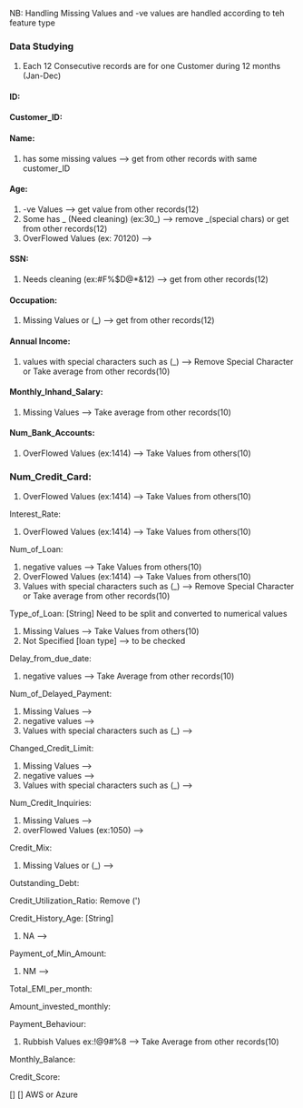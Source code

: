 NB: Handling Missing Values and -ve values are handled according to teh feature type

### Data Studying

1. Each 12 Consecutive records are for one Customer during 12 months (Jan-Dec)

#### ID:

#### Customer_ID:

#### Name:
1. has some missing values --> get from other records with same customer_ID

#### Age:
1. -ve Values --> get value from other records(12)
2. Some has _ (Need cleaning) (ex:30_) --> remove \_(special chars) or get from other records(12)
3. OverFlowed Values (ex: 70120) -->

#### SSN:
1. Needs cleaning (ex:#F%$D@\*&12) --> get from other records(12)

#### Occupation:
1. Missing Values or (**\_**) --> get from other records(12)

#### Annual Income:
1. values with special characters such as (\_) --> Remove Special Character or Take average from other records(10)

#### Monthly_Inhand_Salary:
1. Missing Values --> Take average from other records(10)

#### Num_Bank_Accounts:
1. OverFlowed Values (ex:1414) --> Take Values from others(10)

### Num_Credit_Card:
1. OverFlowed Values (ex:1414) --> Take Values from others(10)

Interest_Rate:

1. OverFlowed Values (ex:1414) --> Take Values from others(10)

Num_of_Loan:

1. negative values --> Take Values from others(10)
2. OverFlowed Values (ex:1414) --> Take Values from others(10)
3. Values with special characters such as (\_) --> Remove Special Character or Take average from other records(10)

Type_of_Loan: [String]
Need to be split and converted to numerical values

1. Missing Values --> Take Values from others(10)
2. Not Specified [loan type] --> to be checked

Delay_from_due_date:

1. negative values --> Take Average from other records(10)

Num_of_Delayed_Payment:

1. Missing Values -->
2. negative values -->
3. Values with special characters such as (\_) -->

Changed_Credit_Limit:

1. Missing Values -->
2. negative values -->
3. Values with special characters such as (\_) -->

Num_Credit_Inquiries:

1. Missing Values -->
2. overFlowed Values (ex:1050) -->

Credit_Mix:

1. Missing Values or (\_) -->

Outstanding_Debt:

Credit_Utilization_Ratio:
Remove (')

Credit_History_Age: [String]

1. NA -->

Payment_of_Min_Amount:

1. NM -->

Total_EMI_per_month:

Amount_invested_monthly:

Payment_Behaviour:

1. Rubbish Values ex:!@9#%8 --> Take Average from other records(10)

Monthly_Balance:

Credit_Score:

[]
[] AWS or Azure
